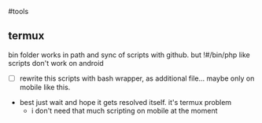 #tools

## termux
bin folder works in path and sync of scripts with github.
but !#/bin/php like scripts don't work on android
- [ ] rewrite this scripts with bash wrapper, as additional file... maybe only on mobile like this.
- best just wait and hope it gets resolved itself. it's termux problem
  - i don't need that much scripting on mobile at the moment
